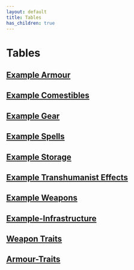```yaml
---
layout: default
title: Tables
has_children: true
---
```

# Tables
## [Example Armour](Example-Armour)
## [Example Comestibles](Example-Comestibles)
## [Example Gear](Example-Gear)
## [Example Spells](Example-Spells)
## [Example Storage](Example-Storage)
## [Example Transhumanist Effects](Example-Transhumanist-Effects)
## [Example Weapons](Example-Weapons)
## [Example-Infrastructure](Example-Infrastructure)
## [Weapon Traits](Core/Weapon-Traits.md)
## [Armour-Traits](Core/Armour-Traits.md)

